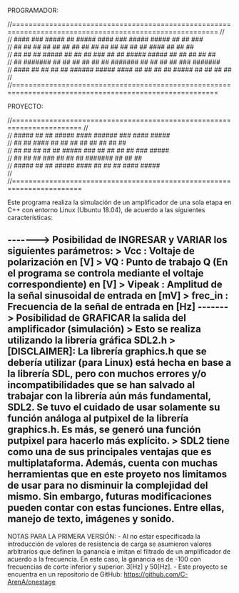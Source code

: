 PROGRAMADOR:

//========================================================================================================
//                                                                                                        
//   ####    ###    #####    ##       #####    ####          ###    #####    #####  ##     ##    ###    
//  ##      ## ##   ##  ##   ##      ##   ##  ##            ## ##   ##  ##   ##     ####   ##   ## ##   
//  ##     ##   ##  #####    ##      ##   ##   ###         ##   ##  #####    #####  ##  ## ##  ##   ##  
//  ##     #######  ##  ##   ##      ##   ##     ##        #######  ##  ##   ##     ##    ###  #######  
//   ####  ##   ##  ##   ##  ######   #####   ####         ##   ##  ##   ##  #####  ##     ##  ##   ##  
//                                                                                                        
//========================================================================================================

PROYECTO: 

//=======================================================================
//                                                                       
//   #####   ##     ##  #####   ####  ######    ###     ####    #####  
//  ##   ##  ####   ##  ##     ##       ##     ## ##   ##       ##     
//  ##   ##  ##  ## ##  #####   ###     ##    ##   ##  ##  ###  #####  
//  ##   ##  ##    ###  ##        ##    ##    #######  ##   ##  ##     
//   #####   ##     ##  #####  ####     ##    ##   ##   ####    #####  
//                                                                       
//=======================================================================

Este programa realiza la simulación de un amplificador de una sola etapa en C++ con entorno Linux (Ubuntu 18.04), 
de acuerdo a las siguientes características:

-------> Posibilidad de INGRESAR y VARIAR los siguientes parámetros:
            > Vcc      : Voltaje de polarización en [V]
            > VQ       : Punto de trabajo Q 
                                    (En el programa se controla mediante el voltaje correspondiente) en [V]
            > Vipeak   : Amplitud de la señal sinusoidal de entrada en [mV]
            > frec_in  : Frecuencia de la señal de entrada en [Hz]
-------> Posibilidad de GRAFICAR la salida del amplificador (simulación)
            > Esto se realiza utilizando la librería gráfica SDL2.h
            > [DISCLAIMER]: La librería graphics.h que se debería utilizar (para Linux)
                            está hecha en base a la librería SDL, pero con muchos 
                            errores y/o incompatibilidades que se han salvado al
                            trabajar con la librería aún más fundamental, SDL2. Se tuvo el
                            cuidado de usar solamente su función análoga al putpixel de
                            la librería graphics.h. Es más, se generó una función putpixel
                            para hacerlo más explícito.
            > SDL2 tiene como una de sus principales ventajas que es multiplataforma.
                Además, cuenta con muchas herramientas que en este proyeto nos limitamos de 
                usar para no disminuir la complejidad del mismo. Sin embargo, futuras modificaciones
                pueden contar con estas funciones. Entre ellas, manejo de texto, imágenes y sonido.
-----------------------------------------------------------------------------------------------------------------
NOTAS PARA LA PRIMERA VERSIÓN:
    - Al no estar especificada la introducción de valores de resistencia de carga se asumieron valores arbitrarios
    que definen la ganancia e imitan el filtrado de un amplificador de acuerdo a la frecuencia. En este caso, la
    ganancia es de -100 con frecuencias de corte inferior y superior: 3[Hz] y 50[Hz]. 
    - Este proyecto se encuentra en un repositorio de GitHub: https://github.com/C-ArenA/onestage 

    

                                    